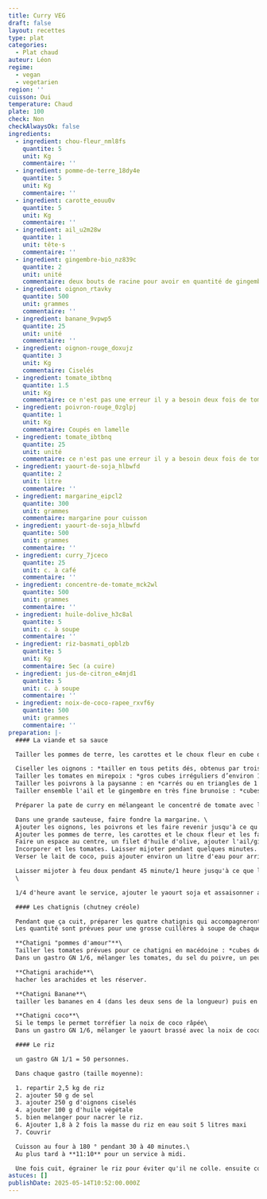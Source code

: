```yaml
---
title: Curry VEG
draft: false
layout: recettes
type: plat
categories:
  - Plat chaud
auteur: Léon
regime:
  - vegan
  - vegetarien
region: ''
cuisson: Oui
temperature: Chaud
plate: 100
check: Non
checkAlwaysOk: false
ingredients:
  - ingredient: chou-fleur_nml8fs
    quantite: 5
    unit: Kg
    commentaire: ''
  - ingredient: pomme-de-terre_18dy4e
    quantite: 5
    unit: Kg
    commentaire: ''
  - ingredient: carotte_eouu0v
    quantite: 5
    unit: Kg
    commentaire: ''
  - ingredient: ail_u2m28w
    quantite: 1
    unit: tête·s
    commentaire: ''
  - ingredient: gingembre-bio_nz839c
    quantite: 2
    unit: unité
    commentaire: deux bouts de racine pour avoir en quantité de gingembre, l'équivalent d'une tète d'ail.
  - ingredient: oignon_rtavky
    quantite: 500
    unit: grammes
    commentaire: ''
  - ingredient: banane_9vpwp5
    quantite: 25
    unit: unité
    commentaire: ''
  - ingredient: oignon-rouge_doxujz
    quantite: 3
    unit: Kg
    commentaire: Ciselés
  - ingredient: tomate_ibtbnq
    quantite: 1.5
    unit: Kg
    commentaire: ce n'est pas une erreur il y a besoin deux fois de tomates dans cette recette
  - ingredient: poivron-rouge_0zglpj
    quantite: 1
    unit: Kg
    commentaire: Coupés en lamelle
  - ingredient: tomate_ibtbnq
    quantite: 25
    unit: unité
    commentaire: ce n'est pas une erreur il y a besoin deux fois de tomates dans cette recette
  - ingredient: yaourt-de-soja_hlbwfd
    quantite: 2
    unit: litre
    commentaire: ''
  - ingredient: margarine_eipcl2
    quantite: 300
    unit: grammes
    commentaire: margarine pour cuisson
  - ingredient: yaourt-de-soja_hlbwfd
    quantite: 500
    unit: grammes
    commentaire: ''
  - ingredient: curry_7jceco
    quantite: 25
    unit: c. à café
    commentaire: ''
  - ingredient: concentre-de-tomate_mck2wl
    quantite: 500
    unit: grammes
    commentaire: ''
  - ingredient: huile-dolive_h3c8al
    quantite: 5
    unit: c. à soupe
    commentaire: ''
  - ingredient: riz-basmati_opblzb
    quantite: 5
    unit: Kg
    commentaire: Sec (a cuire)
  - ingredient: jus-de-citron_e4mjd1
    quantite: 5
    unit: c. à soupe
    commentaire: ''
  - ingredient: noix-de-coco-rapee_rxvf6y
    quantite: 500
    unit: grammes
    commentaire: ''
preparation: |-
  #### La viande et sa sauce

  Tailler les pommes de terre, les carottes et le choux fleur en cube d'environ 3 cm de cotés

  Ciseller les oignons : *tailler en tous petits dés, obtenus par trois coupes successives (largeur, hauteur et longueur).*
  Tailler les tomates en mirepoix : *gros cubes irréguliers d’environ 1 cm de côté.*
  Tailler les poivrons à la paysanne : en *carrés ou en triangles de 1 cm de section.*
  Tailler ensemble l'ail et le gingembre en très fine brunoise : *cubes de 2 à 3 mm de côté normalement mais là encore plus petit.*

  Préparer la pate de curry en mélangeant le concentré de tomate avec la poudre de curry

  Dans une grande sauteuse, faire fondre la margarine. \
  Ajouter les oignons, les poivrons et les faire revenir jusqu'à ce qu'ils soient dorés.
  Ajouter les pommes de terre, les carottes et le choux fleur et les faire dorer de tous les côtés.\
  Faire un espace au centre, un filet d'huile d'olive, ajouter l'ail/gingembre et la pate de curry et remuer pendant une minute (*pas plus sinon l'ail devient amer*).
  Incorporer et les tomates. Laisser mijoter pendant quelques minutes.
  Verser le lait de coco, puis ajouter environ un litre d'eau pour arriver à couvert. Bien mélanger.\

  Laisser mijoter à feu doux pendant 45 minute/1 heure jusqu'à ce que les légumes soient tendres. Donc au plus tard à **11:00** pour un service à midi.\
  \

  1/4 d'heure avant le service, ajouter le yaourt soja et assaisonner avec du sel et du poivre selon votre goût. Laisser mijoter pendant encore 10 minutes.

  #### Les chatignis (chutney créole)

  Pendant que ça cuit, préparer les quatre chatignis qui accompagneront le plats.\
  Les quantité sont prévues pour une grosse cuillères à soupe de chaque chatigni par personnes.

  **Chatigni "pommes d'amour"**\
  Tailler les tomates prévues pour ce chatigni en macédoine : *cubes de 5 à 6 mm de côté*
  Dans un gastro GN 1/6, mélanger les tomates, du sel du poivre, un peu d'huile d'olive, de  l'ail/gingembre.

  **Chatigni arachide**\
  hacher les arachides et les réserver.

  **Chatigni Banane**\
  tailler les bananes en 4 (dans les deux sens de la longueur) puis en dés. Reserver avec un peu de jus de citron pour éviter l'oxidation

  **Chatigni coco**\
  Si le temps le permet torréfier la noix de coco râpée\
  Dans un gastro GN 1/6, mélanger le yaourt brassé avec la noix de coco râpée.

  #### Le riz

  un gastro GN 1/1 = 50 personnes.

  Dans chaque gastro (taille moyenne):

  1. repartir 2,5 kg de riz
  2. ajouter 50 g de sel
  3. ajouter 250 g d'oignons ciselés
  4. ajouter 100 g d'huile végétale
  5. bien melanger pour nacrer le riz.
  6. Ajouter 1,8 à 2 fois la masse du riz en eau soit 5 litres maxi
  7. Couvrir

  Cuisson au four à 180 ° pendant 30 à 40 minutes.\
  Au plus tard à **11:10** pour un service à midi.

  Une fois cuit, égrainer le riz pour éviter qu'il ne colle. ensuite couvrir et maintenir au bain marie.
astuces: []
publishDate: 2025-05-14T10:52:00.000Z
---
```

